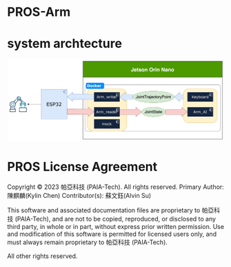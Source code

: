 # PROS-Arm

# system archtecture
![](docs/arm.png)

# PROS License Agreement
Copyright © 2023 帕亞科技 (PAIA-Tech). All rights reserved.
Primary Author: 陳麒麟(Kylin Chen)
Contributor(s): 蘇文鈺(Alvin Su)

This software and associated documentation files are proprietary to 帕亞科技 (PAIA-Tech), and are not to be copied, reproduced, or disclosed to any third party, in whole or in part, without express prior written permission. Use and modification of this software is permitted for licensed users only, and must always remain proprietary to 帕亞科技 (PAIA-Tech).

All other rights reserved.
